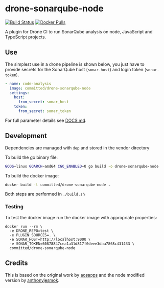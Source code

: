 # drone-sonarqube-node

[![Build Status](https://drone.committed.software/api/badges/commitd/drone-sonarqube-node/status.svg)](https://drone.committed.software/commitd/drone-sonarqube-node) [![Docker Pulls](https://img.shields.io/docker/pulls/committed/drone-sonarqube-node.svg?style=flat)](https://hub.docker.com/r/committed/drone-sonarqube-node)

A plugin for Drone CI to run SonarQube analysis on node, JavaScript and TypeScript projects.

## Use

The simplest use in a drone pipeline is shown below, you just have to provide secrets for the SonarQube host (`sonar-host`) and login token (`sonar-token`).

```yaml
- name: code-analysis
  image: committed/drone-sonarqube-node
  settings:
    host:
      from_secret: sonar_host
    token:
      from_secret: sonar_token
```

For full parameter details see [DOCS.md](DOCS.md).

## Development

Dependencies are managed with `dep` and stored in the vendor directory

To build the go binary file:

```bash
GOOS=linux GOARCH=amd64 CGO_ENABLED=0 go build -o drone-sonarqube-node
```

To build the docker image:

```bash
docker build -t committed/drone-sonarqube-node .
```

Both steps are performed in `./build.sh`

### Testing

To test the docker image run the docker image with appropriate properties:

```docker
docker run --rm \
  -e DRONE_REPO=test \
  -e PLUGIN_SOURCES=. \
  -e SONAR_HOST=http://localhost:9000 \
  -e SONAR_TOKEN=60878847cea1a31d817f0deee3daa7868c431433 \
  committed/drone-sonarqube-node
```

## Credits

This is based on the original work by [aosapps](https://github.com/aosapps/drone-sonar-plugin) and the node modified version by [anthonyjesmok](https://github.com/anthonyjesmok/drone-sonar-plugin).
